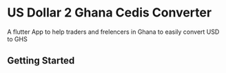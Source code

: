 # US Dollar 2 Ghana Cedis Converter

A flutter App to help traders and frelencers in Ghana to easily convert USD to GHS

## Getting Started
